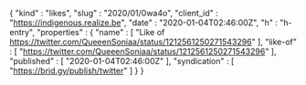 {
  "kind" : "likes",
  "slug" : "2020/01/0wa4o",
  "client_id" : "https://indigenous.realize.be",
  "date" : "2020-01-04T02:46:00Z",
  "h" : "h-entry",
  "properties" : {
    "name" : [ "Like of https://twitter.com/QueeenSoniaa/status/1212561250271543296" ],
    "like-of" : [ "https://twitter.com/QueeenSoniaa/status/1212561250271543296" ],
    "published" : [ "2020-01-04T02:46:00Z" ],
    "syndication" : [ "https://brid.gy/publish/twitter" ]
  }
}
